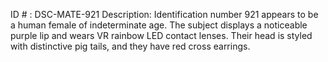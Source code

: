 ID # : DSC-MATE-921
Description: Identification number 921 appears to be a human female of indeterminate age. The subject displays a noticeable purple lip and wears VR rainbow LED contact lenses. Their head is styled with distinctive pig tails, and they have red cross earrings.